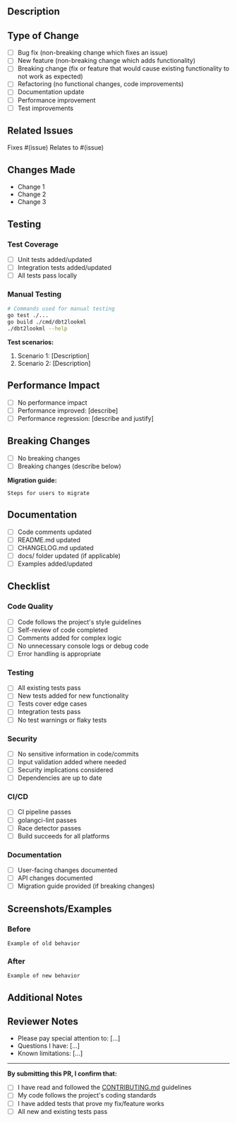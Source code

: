 ## Description

<!-- Provide a brief description of the changes in this PR -->

## Type of Change

<!-- Mark the relevant option with an 'x' -->

- [ ] Bug fix (non-breaking change which fixes an issue)
- [ ] New feature (non-breaking change which adds functionality)
- [ ] Breaking change (fix or feature that would cause existing functionality to not work as expected)
- [ ] Refactoring (no functional changes, code improvements)
- [ ] Documentation update
- [ ] Performance improvement
- [ ] Test improvements

## Related Issues

<!-- Link to related issues -->

Fixes #(issue)
Relates to #(issue)

## Changes Made

<!-- Describe the changes in detail -->

- Change 1
- Change 2
- Change 3

## Testing

<!-- Describe the tests you ran and how to reproduce them -->

### Test Coverage

- [ ] Unit tests added/updated
- [ ] Integration tests added/updated
- [ ] All tests pass locally

### Manual Testing

```bash
# Commands used for manual testing
go test ./...
go build ./cmd/dbt2lookml
./dbt2lookml --help
```

**Test scenarios:**
1. Scenario 1: [Description]
2. Scenario 2: [Description]

## Performance Impact

<!-- If applicable, describe performance implications -->

- [ ] No performance impact
- [ ] Performance improved: [describe]
- [ ] Performance regression: [describe and justify]

## Breaking Changes

<!-- List any breaking changes and migration steps -->

- [ ] No breaking changes
- [ ] Breaking changes (describe below)

**Migration guide:**
```
Steps for users to migrate
```

## Documentation

- [ ] Code comments updated
- [ ] README.md updated
- [ ] CHANGELOG.md updated
- [ ] docs/ folder updated (if applicable)
- [ ] Examples added/updated

## Checklist

<!-- Mark completed items with an 'x' -->

### Code Quality

- [ ] Code follows the project's style guidelines
- [ ] Self-review of code completed
- [ ] Comments added for complex logic
- [ ] No unnecessary console logs or debug code
- [ ] Error handling is appropriate

### Testing

- [ ] All existing tests pass
- [ ] New tests added for new functionality
- [ ] Tests cover edge cases
- [ ] Integration tests pass
- [ ] No test warnings or flaky tests

### Security

- [ ] No sensitive information in code/commits
- [ ] Input validation added where needed
- [ ] Security implications considered
- [ ] Dependencies are up to date

### CI/CD

- [ ] CI pipeline passes
- [ ] golangci-lint passes
- [ ] Race detector passes
- [ ] Build succeeds for all platforms

### Documentation

- [ ] User-facing changes documented
- [ ] API changes documented
- [ ] Migration guide provided (if breaking changes)

## Screenshots/Examples

<!-- If applicable, add screenshots or example output -->

### Before
```
Example of old behavior
```

### After
```
Example of new behavior
```

## Additional Notes

<!-- Any additional information for reviewers -->

## Reviewer Notes

<!-- Optional: specific areas you'd like reviewers to focus on -->

- Please pay special attention to: [...]
- Questions I have: [...]
- Known limitations: [...]

---

**By submitting this PR, I confirm that:**

- [ ] I have read and followed the [CONTRIBUTING.md](../CONTRIBUTING.md) guidelines
- [ ] My code follows the project's coding standards
- [ ] I have added tests that prove my fix/feature works
- [ ] All new and existing tests pass
